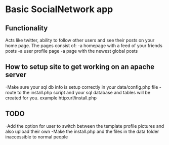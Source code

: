 # Basic SocialNetwork app 

## Functionality
Acts like twitter, ability to follow other users and see their posts on your home page.
The pages consist of:
-a homepage with a feed of your friends posts
-a user profile page
-a page with the newest global posts

## How to setup site to get working on an apache server
-Make sure your sql db info is setup correctly in your data/config.php file
-route to the install.php script and your sql database and tables will be created for you.
example http:url/install.php

## TODO
-Add the option for user to switch between the template profile pictures and also upload their own
-Make the install.php and the files in the data folder inaccessible to normal people